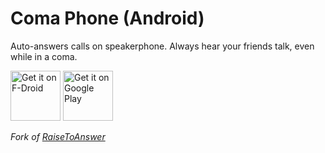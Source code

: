 # Coma Phone (Android)

Auto-answers calls on speakerphone. Always hear your friends talk, even while in a coma.

[<img src="https://fdroid.gitlab.io/artwork/badge/get-it-on.png"
     alt="Get it on F-Droid"
     height="80">](https://f-droid.org/packages/me.yardenac.comaphone/)
[<img src="https://play.google.com/intl/en_us/badges/images/generic/en-play-badge.png"
     alt="Get it on Google Play"
     height="80">](https://play.google.com/store/apps/details?id=me.yardenac.comaphone)

*Fork of [RaiseToAnswer](https://github.com/TheLastProject/RaiseToAnswer)*
